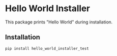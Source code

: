 # Hello World Installer

This package prints "Hello World" during installation.

## Installation

```bash
pip install hello_world_installer_test
